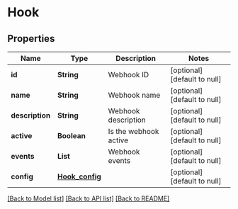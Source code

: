 # Hook
## Properties

Name | Type | Description | Notes
------------ | ------------- | ------------- | -------------
**id** | **String** | Webhook ID | [optional] [default to null]
**name** | **String** | Webhook name | [optional] [default to null]
**description** | **String** | Webhook description | [optional] [default to null]
**active** | **Boolean** | Is the webhook active | [optional] [default to null]
**events** | **List** | Webhook events | [optional] [default to null]
**config** | [**Hook_config**](Hook_config.md) |  | [optional] [default to null]

[[Back to Model list]](../README.md#documentation-for-models) [[Back to API list]](../README.md#documentation-for-api-endpoints) [[Back to README]](../README.md)

